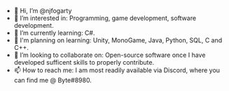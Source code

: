 - 👋 Hi, I’m @njfogarty
- 👀 I’m interested in: Programming, game development, software development.
- 🌱 I’m currently learning: C#.
- 📅 I'm planning on learning: Unity, MonoGame, Java, Python, SQL, C and C++.
- 💞️ I’m looking to collaborate on: Open-source software once I have developed sufficent skills to properly contribute.
- 📫 How to reach me: I am most readily available via Discord, where you can find me @ Byte#8980.

<!---
njfogarty/njfogarty is a ✨ special ✨ repository because its `README.md` (this file) appears on your GitHub profile.
You can click the Preview link to take a look at your changes.
--->
